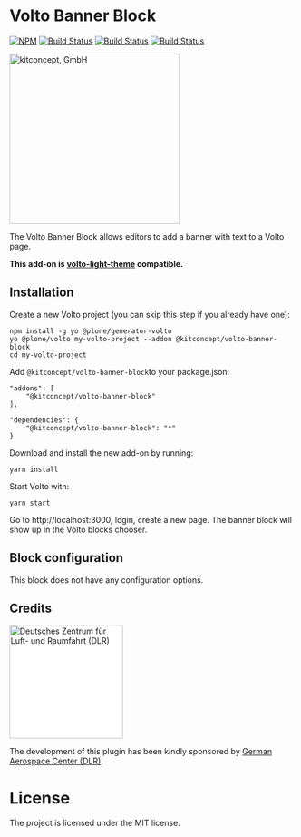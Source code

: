 # Volto Banner Block

[![NPM](https://img.shields.io/npm/v/@kitconcept/volto-banner-block.svg)](https://www.npmjs.com/package/@kitconcept/volto-banner-block)
[![Build Status](https://github.com/kitconcept/volto-banner-block/actions/workflows/code.yml/badge.svg)](https://github.com/kitconcept/volto-banner-block/actions)
[![Build Status](https://github.com/kitconcept/volto-banner-block/actions/workflows/unit.yml/badge.svg)](https://github.com/kitconcept/volto-banner-block/actions)
[![Build Status](https://github.com/kitconcept/volto-banner-block/actions/workflows/acceptance.yml/badge.svg)](https://github.com/kitconcept/volto-banner-block/actions)

<picture>
  <source media="(prefers-color-scheme: dark)" srcset="https://kitconcept.com/kitconcept-white.svg">
  <img width="300" alt="kitconcept, GmbH" src="https://kitconcept.com/kitconcept-black.svg">
</picture>

The Volto Banner Block allows editors to add a banner with text to a Volto page.

**This add-on is [volto-light-theme](https://github.com/kitconcept/volto-light-theme) compatible.**

## Installation

Create a new Volto project (you can skip this step if you already have one):

```
npm install -g yo @plone/generator-volto
yo @plone/volto my-volto-project --addon @kitconcept/volto-banner-block
cd my-volto-project
```

Add `@kitconcept/volto-banner-block`to your package.json:

```
"addons": [
    "@kitconcept/volto-banner-block"
],

"dependencies": {
    "@kitconcept/volto-banner-block": "*"
}
```

Download and install the new add-on by running:

```
yarn install
```

Start Volto with:

```
yarn start
```

Go to http://localhost:3000, login, create a new page. The banner block will show up in the Volto blocks chooser.

## Block configuration

This block does not have any configuration options.

## Credits

<img alt="Deutsches Zentrum für Luft- und Raumfahrt (DLR)" width="200px" src="https://www.dlr.de/static/media/Logo-de.697a8e1f.svg" style="background-color:white">

The development of this plugin has been kindly sponsored by [German Aerospace Center (DLR)](https://dlr.de/de).

# License

The project is licensed under the MIT license.
